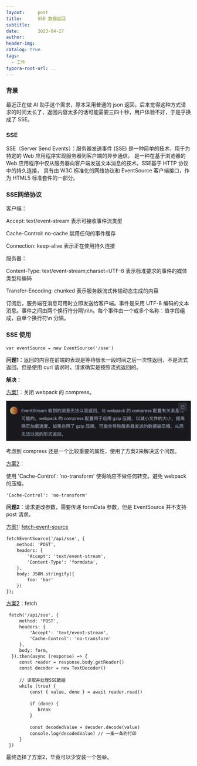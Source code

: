 ```yaml
---
layout:     post
title:      SSE 数据返回
subtitle:  
date:       2023-04-27
author:     
header-img: 
catalog: true
tags:
  - 工作
typora-root-url: ..
---
```


### 背景

最近正在做 AI 助手这个需求，原本采用普通的 json 返回，后来觉得这种方式请求的时间太长了，返回内容太多的话可能需要三四十秒，用户体验不好，于是乎换成了 SSE。

### SSE

SSE（Server Send Events）：服务器发送事件 (SSE) 是一种简单的技术，用于为特定的 Web 应用程序实现服务器到客户端的异步通信。 是一种在基于浏览器的 Web 应用程序中仅从服务器向客户端发送文本消息的技术。SSE基于 HTTP 协议中的持久连接， 具有由 W3C 标准化的网络协议和 EventSource 客户端接口，作为 HTML5 标准套件的一部分。

### SSE网络协议

客户端：

Accept: text/event-stream 表示可接收事件流类型

Cache-Control: no-cache 禁用任何的事件缓存

Connection: keep-alive 表示正在使用持久连接

服务器：

Content-Type: text/event-stream;charset=UTF-8 表示标准要求的事件的媒体类型和编码

Transfer-Encoding: chunked 表示服务器流式传输动态生成的内容

订阅后，服务端在消息可用时立即发送给客户端。事件是采用 UTF-8 编码的文本消息。事件之间由两个换行符分隔\n\n。每个事件由一个或多个名称：值字段组成，由单个换行符\n 分隔。 

### SSE 使用

```
var eventSource = new EventSource('/sse')
```

**问题1**：返回的内容在前端的表现是等待很长一段时间之后一次性返回，不是流式返回。但是使用 curl 请求时，请求确实是按照流式返回的。

**解决**：

<u>方案1</u>：关闭 webpack 的 compress。

![image-20230504165124588](/../img/postImage/image-20230504165124588.png)

考虑到 compress 还是一个比较重要的属性，使用了方案2来解决这个问题。

<u>方案2</u>：

使用 'Cache-Control': 'no-transform' 使得响应不做任何转变。避免 webpack 的压缩。

```
'Cache-Control': 'no-transform'
```

**问题2**：请求更改参数，需要传递 formData 参数，但是 EventSource 并不支持 post 请求。

<u>方案1</u>:  [fetch-event-source](https://github.com/Azure/fetch-event-source)

```
fetchEventSource('/api/sse', {
    method: 'POST',
    headers: {
    	'Accept': 'text/event-stream',
        'Content-Type': 'formdata',
    },
    body: JSON.stringify({
        foo: 'bar'
    })
});
```

<u>方案2</u>：fetch

```
 fetch('/api/sse', {
     method: 'POST',
     headers: {
         'Accept': 'text/event-stream',
         'Cache-Control': 'no-transform'
     },
     body: form,
  }).then(async (response) => {
     const reader = response.body.getReader()
     const decoder = new TextDecoder()

     // 读取并处理SSE数据
     while (true) {
         const { value, done } = await reader.read()

         if (done) {
         	break
         }

         const decodedValue = decoder.decode(value)
         console.log(decodedValue) // 一条一条的打印
     }
 })
```

最终选择了方案2，毕竟可以少安装一个包😆。